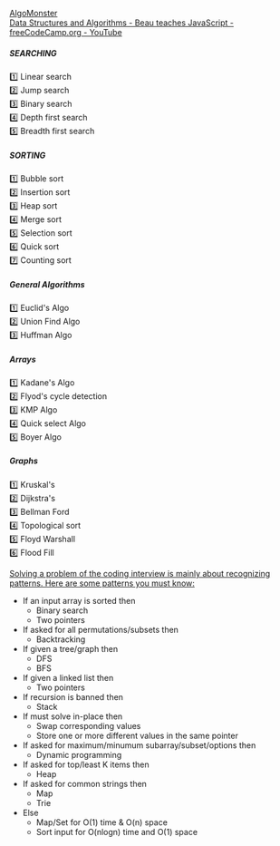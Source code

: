 
[AlgoMonster](https://algo.monster/)  
[Data Structures and Algorithms - Beau teaches JavaScript - freeCodeCamp.org - YouTube](https://www.youtube.com/playlist?list=PLWKjhJtqVAbkso-IbgiiP48n-O-JQA9PJ)  

##### SEARCHING
1️⃣ Linear search   
2️⃣ Jump search  
3️⃣ Binary search  
4️⃣ Depth first search  
5️⃣ Breadth first search  

##### SORTING
1️⃣ Bubble sort  
2️⃣ Insertion sort  
3️⃣ Heap sort  
4️⃣ Merge sort  
5️⃣ Selection sort  
6️⃣ Quick sort  
7️⃣ Counting sort  

##### General Algorithms 
1️⃣ Euclid's Algo  
2️⃣ Union Find Algo  
3️⃣ Huffman Algo  

##### Arrays
1️⃣ Kadane's Algo  
2️⃣ Flyod's cycle detection   
3️⃣ KMP Algo  
4️⃣ Quick select Algo  
5️⃣ Boyer Algo  

##### Graphs
1️⃣ Kruskal's  
2️⃣ Dijkstra's  
3️⃣ Bellman Ford  
4️⃣ Topological sort  
5️⃣ Floyd Warshall   
6️⃣ Flood Fill  

[Solving a problem of the coding interview is mainly about recognizing patterns. Here are some patterns you must know:](https://twitter.com/Nihar_Thummar/status/1488446781176233987)  
* If an input array is sorted then
  - Binary search  
  - Two pointers  
* If asked for all permutations/subsets then  
  - Backtracking  
* If given a tree/graph then  
  - DFS  
  - BFS  
* If given a linked list then  
  - Two pointers  
* If recursion is banned then  
  - Stack  
* If must solve in-place then  
  - Swap corresponding values  
  - Store one or more different values in the same pointer  
* If asked for maximum/minumum subarray/subset/options then  
  - Dynamic programming  
* If asked for top/least K items then  
  - Heap  
* If asked for common strings then  
  - Map  
  - Trie  
* Else  
  - Map/Set for O(1) time & O(n) space  
  - Sort input for O(nlogn) time and O(1) space  
